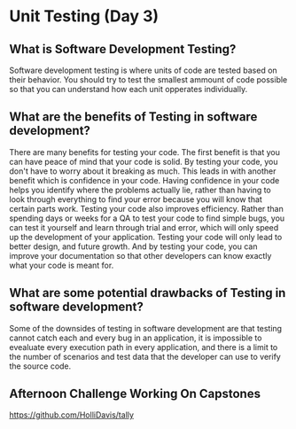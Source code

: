 # Unit Testing (Day 3)

## What is Software Development Testing?
Software development testing is where units of code are tested based on their behavior. You should try to test the smallest ammount of code possible so that you can understand how each unit opperates individually. 
## What are the benefits of Testing in software development?
There are many benefits for testing your code. The first benefit is that you can have peace of mind that your code is solid. By testing your code, you don't have to worry about it breaking as much. This leads in with another benefit which is confidence in your code. Having confidence in your code helps you identify where the problems actually lie, rather than having to look through everything to find your error because you will know that certain parts work. Testing your code also improves efficiency. Rather than spending days or weeks for a QA to test your code to find simple bugs, you can test it yourself and learn through trial and error, which will only speed up the development of your application. Testing your code will only lead to better design, and future growth. And by testing your code, you can improve your documentation so that other developers can know exactly what your code is meant for. 
## What are some potential drawbacks of Testing in software development?
Some of the downsides of testing in software development are that testing cannot catch each and every bug in an application, it is impossible to evealuate every execution path in every application, and there is a limit to the number of scenarios and test data that the developer can use to verify the source code. 
## Afternoon Challenge Working On Capstones
https://github.com/HolliDavis/tally